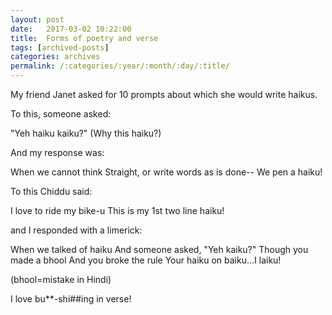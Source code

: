 ```yaml
---
layout: post
date:	2017-03-02 10:22:00
title:  Forms of poetry and verse
tags: [archived-posts]
categories: archives
permalink: /:categories/:year/:month/:day/:title/
---
```

My friend Janet asked for 10 prompts about which she would write haikus.

To this, someone asked:

"Yeh haiku kaiku?" (Why this haiku?)

And my response was:

When we cannot think
Straight, or write words as is done--
We pen a haiku!

To this Chiddu said:

I love to ride my bike-u
This is my 1st two line haiku!

and I responded with a limerick:

When we talked of haiku
And someone asked, "Yeh kaiku?"
Though you made a bhool
And you broke the rule
Your haiku on baiku...I laiku!

(bhool=mistake in Hindi)

I love bu**-shi##ing in verse!
